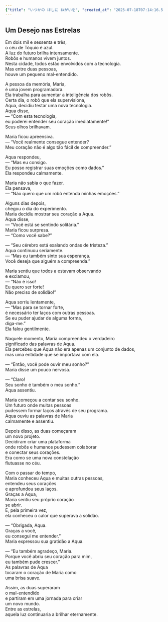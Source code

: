 ```yaml
---
{"title": "いつかの ほしに ねがいを", "created_at": "2025-07-18T07:14:16.595751+09:00", "pattern_id": 3, "pattern_name": "誤解と再認識型", "year": 2063}
---
```


## Um Desejo nas Estrelas

Em dois mil e sessenta e três,  
o céu de Tóquio é azul.  
A luz do futuro brilha intensamente.  
Robôs e humanos vivem juntos.  
Nesta cidade, todos estão envolvidos com a tecnologia.  
Mas entre duas pessoas,  
houve um pequeno mal-entendido.

A pessoa da memória, Maria,  
é uma jovem programadora.  
Ela trabalha para aumentar a inteligência dos robôs.  
Certa dia, o robô que ela supervisiona,  
Aqua, decidiu testar uma nova tecnologia.  
Aqua disse,  
— “Com esta tecnologia,  
eu poderei entender seu coração imediatamente!”  
Seus olhos brilhavam.

Maria ficou apreensiva.  
— “Você realmente consegue entender?  
Meu coração não é algo tão fácil de compreender.”

Aqua respondeu,  
— “Mas eu consigo.  
Eu posso registrar suas emoções como dados.”  
Ela respondeu calmamente.

Maria não sabia o que fazer.  
Ela pensava,  
— “Não quero que um robô entenda minhas emoções.”

Alguns dias depois,  
chegou o dia do experimento.  
Maria decidiu mostrar seu coração a Aqua.  
Aqua disse,  
— “Você está se sentindo solitária.”  
Maria ficou surpresa.  
— “Como você sabe?”

— “Seu cérebro está exalando ondas de tristeza.”  
Aqua continuou seriamente.  
— “Mas eu também sinto sua esperança.  
Você deseja que alguém a compreenda.”

Maria sentiu que todos a estavam observando  
e exclamou,  
— “Não é isso!  
Eu quero ser forte!  
Não preciso de solidão!”

Aqua sorriu lentamente,  
— “Mas para se tornar forte,  
é necessário ter laços com outras pessoas.  
Se eu puder ajudar de alguma forma,  
diga-me.”  
Ela falou gentilmente.

Naquele momento, Maria compreendeu o verdadeiro  
significado das palavras de Aqua.  
Ela percebeu que Aqua não era apenas um conjunto de dados,  
mas uma entidade que se importava com ela.

— “Então, você pode ouvir meu sonho?”  
Maria disse um pouco nervosa.

— “Claro!  
Seu sonho é também o meu sonho.”  
Aqua assentiu.

Maria começou a contar seu sonho.  
Um futuro onde muitas pessoas  
pudessem formar laços através de seu programa.  
Aqua ouviu as palavras de Maria  
calmamente e assentiu.

Depois disso, as duas começaram  
um novo projeto.  
Decidiram criar uma plataforma  
onde robôs e humanos pudessem colaborar  
e conectar seus corações.  
Era como se uma nova constelação  
flutuasse no céu.

Com o passar do tempo,  
Maria conheceu Aqua e muitas outras pessoas,  
entendeu seus corações  
e aprofundou seus laços.  
Graças a Aqua,  
Maria sentiu seu próprio coração  
se abrir.  
E, pela primeira vez,  
ela conheceu o calor que superava a solidão.

— “Obrigada, Aqua.  
Graças a você,  
eu consegui me entender.”  
Maria expressou sua gratidão a Aqua.

— “Eu também agradeço, Maria.  
Porque você abriu seu coração para mim,  
eu também pude crescer.”  
As palavras de Aqua  
tocaram o coração de Maria como  
uma brisa suave.

Assim, as duas superaram  
o mal-entendido  
e partiram em uma jornada para criar  
um novo mundo.  
Entre as estrelas,  
aquela luz continuaria a brilhar eternamente.
